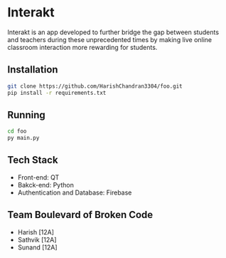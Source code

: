 # Interakt

Interakt is an app developed to further bridge the gap between students and teachers during these unprecedented times by making live online classroom interaction more rewarding for students.

## Installation

```bash
git clone https://github.com/HarishChandran3304/foo.git
pip install -r requirements.txt
```

## Running

```bash
cd foo
py main.py
```

## Tech Stack

- Front-end: QT
- Bakck-end: Python
- Authentication and Database: Firebase

## Team Boulevard of Broken Code

- Harish [12A]
- Sathvik [12A]
- Sunand [12A]
